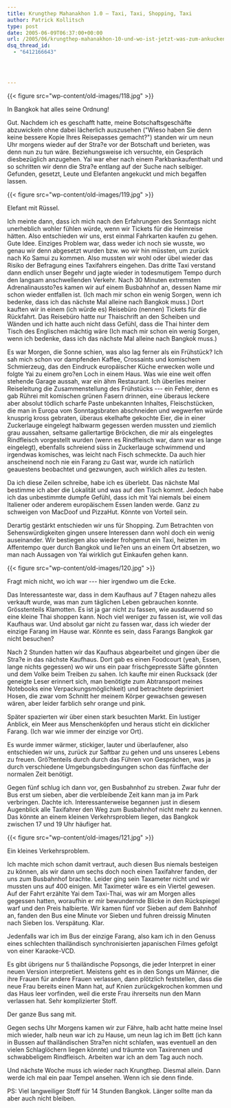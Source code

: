 ```yaml
---
title: Krungthep Mahanakhon 1.0 – Taxi, Taxi, Shopping, Taxi
author: Patrick Kollitsch
type: post
date: 2005-06-09T06:37:00+00:00
url: /2005/06/krungthep-mahanakhon-10-und-wo-ist-jetzt-was-zum-ankucken/
dsq_thread_id:
  - "6412166643"




---
```

{{< figure src="wp-content/old-images/118.jpg" >}}

In Bangkok hat alles seine Ordnung!

Gut. Nachdem ich es geschafft hatte, meine Botschaftsgeschäfte abzuwickeln ohne dabei lächerlich auszusehen ("Wieso haben Sie denn keine bessere Kopie Ihres Reisepasses gemacht?") standen wir um neun Uhr morgens wieder auf der Stra?e vor der Botschaft und berieten, was denn nun zu tun wäre. Beziehungsweise ich versuchte, ein Gespräch diesbezüglich anzugehen. Yai war eher nach einem Parkbankaufenthalt und so schritten wir denn die Stra?e entlang auf der Suche nach selbiger. Gefunden, gesetzt, Leute und Elefanten angekuckt und mich begaffen lassen. 

{{< figure src="wp-content/old-images/119.jpg" >}}

Elefant mit Rüssel.

Ich meinte dann, dass ich mich nach den Erfahrungen des Sonntags nicht unerheblich wohler fühlen würde, wenn wir Tickets für die Heimreise hätten. Also entschieden wir uns, erst einmal Fahrkarten kaufen zu gehen. Gute Idee. Einziges Problem war, dass weder ich noch sie wusste, wo genau wir denn abgesetzt wurden bzw. wo wir hin müssten, um zurück nach Ko Samui zu kommen. Also mussten wir wohl oder übel wieder das Risiko der Befragung eines Taxifahrers eingehen. Das dritte Taxi verstand dann endlich unser Begehr und jagte wieder in todesmutigem Tempo durch den langsam anschwellenden Verkehr. Nach 30 Minuten extremsten Adrenalinaussto?es kamen wir auf einem Busbahnhof an, dessen Name mir schon wieder entfallen ist. (Ich mach mir schon ein wenig Sorgen, wenn ich bedenke, dass ich das nächste Mal alleine nach Bangkok muss.) Dort kauften wir in einem (ich würde es) Reisebüro (nennen) Tickets für die Rückfahrt. Das Reisebüro hatte nur Thaischrift an den Scheiben und Wänden und ich hatte auch nicht dass Gefühl, dass die Thai hinter dem Tisch des Englischen mächtig wäre (Ich mach mir schon ein wenig Sorgen, wenn ich bedenke, dass ich das nächste Mal alleine nach Bangkok muss.) 

Es war Morgen, die Sonne schien, was also lag ferner als ein Frühstück? Ich sah mich schon vor dampfenden Kaffee, Crossaints und komischem Schmierzeug, das den Eindruck europäischer Küche erwecken wolle und folgte Yai zu einem gro?en Loch in einem Haus. Was wie eine weit offen stehende Garage aussah, war ein ähm Restaurant. Ich überlies meiner Reiseleitung die Zusammenstellung des Frühstücks --- ein Fehler, denn es gab Rührei mit komischen grünen Fasern drinnen, eine überaus leckere aber absolut tödlich scharfe Paste unbekannten Inhaltes, Fleischstücken, die man in Europa vom Sonntagsbraten abschneiden und wegwerfen würde knusprig kross gebraten, überaus ekelhafte gekochte Eier, die in einer Zuckerlauge eingelegt halbwarm gegessen werden mussten und ziemlich grau aussahen, seltsame gallertartige Bröckchen, die mir als eingelegtes Rindfleisch vorgestellt wurden (wenn es Rindfleisch war, dann war es lange eingelegt), ebenfalls schreiend süss in Zuckerlauge schwimmend und irgendwas komisches, was leicht nach Fisch schmeckte. Da auch hier anscheinend noch nie ein Farang zu Gast war, wurde ich natürlich geauestens beobachtet und gezwungen, auch wirklich alles zu testen. 

Da ich diese Zeilen schreibe, habe ich es überlebt. Das nächste Mal bestimme ich aber die Lokalität und was auf den Tisch kommt. Jedoch habe ich das unbestimmte dumpfe Gefühl, dass ich mit Yai niemals bei einem Italiener oder anderem europäischem Essen landen werde. Ganz zu schweigen von MacDoof und PizzaHut. Könnte von Vorteil sein.

Derartig gestärkt entschieden wir uns für Shopping. Zum Betrachten von Sehenswürdigkeiten gingen unsere Interessen dann wohl doch ein wenig auseinander. Wir bestiegen also wieder frohgemut ein Taxi, heizten im Affentempo quer durch Bangkok und lie?en uns an einem Ort absetzen, wo man nach Aussagen von Yai wirklich gut Einkaufen gehen kann.

{{< figure src="wp-content/old-images/120.jpg" >}}

Fragt mich nicht, wo ich war --- hier irgendwo um die Ecke.

Das Interessanteste war, dass in dem Kaufhaus auf 7 Etagen nahezu alles verkauft wurde, was man zum täglichen Leben gebrauchen konnte. Grösstenteils Klamotten. Es ist ja gar nicht zu fassen, wie ausdauernd so eine kleine Thai shoppen kann. Noch viel weniger zu fassen ist, wie voll das Kaufhaus war. Und absolut gar nicht zu fassen war, dass ich wieder der einzige Farang im Hause war. Könnte es sein, dass Farangs Bangkok gar nicht besuchen?

Nach 2 Stunden hatten wir das Kaufhaus abgearbeitet und gingen über die Stra?e in das nächste Kaufhaus. Dort gab es einen Foodcourt (yeah, Essen, lange nichts gegessen) wo wir uns ein paar frischgepresste Säfte gönnten und dem Volke beim Treiben zu sahen. Ich kaufte mir einen Rucksack (der geneigte Leser erinnert sich, man benötigte zum Abtransport meines Notebooks eine Verpackungsmöglichkeit) und betrachtete deprimiert Hosen, die zwar vom Schnitt her meinem Körper gewachsen gewesen wären, aber leider farblich sehr orange und pink.

Später spazierten wir über einen stark besuchten Markt. Ein lustiger Anblick, ein Meer aus Menschenköpfen und heraus sticht ein dicklicher Farang. (Ich war wie immer der einzige vor Ort). 

Es wurde immer wärmer, stickiger, lauter und überlaufener, also entschieden wir uns, zurück zur Saftbar zu gehen und uns unseres Lebens zu freuen. Grö?tenteils durch durch das Führen von Gesprächen, was ja durch verschiedene Umgebungsbedingungen schon das fünffache der normalen Zeit benötigt. 

Gegen fünf schlug ich dann vor, gen Busbahnhof zu streben. Zwar fuhr der Bus erst um sieben, aber die verbleibende Zeit kann man ja im Park verbringen. Dachte ich. Interessanterweise begannen just in diesem Augenblick alle Taxifahrer den Weg zum Busbahnhof nicht mehr zu kennen. Das könnte an einem kleinen Verkehrsproblem liegen, das Bangkok zwischen 17 und 19 Uhr häufiger hat. 

{{< figure src="wp-content/old-images/121.jpg" >}}

Ein kleines Verkehrsproblem.

Ich machte mich schon damit vertraut, auch diesen Bus niemals besteigen zu können, als wir dann um sechs doch noch einen Taxifahrer fanden, der uns zum Busbahnhof brachte. Leider ging sein Taxameter nicht und wir mussten uns auf 400 einigen. Mit Taximeter wäre es ein Viertel gewesen. Auf der Fahrt erzählte Yai dem Taxi-Thai, was wir am Morgen alles gegessen hatten, woraufhin er mir bewundernde Blicke in den Rückspiegel warf und den Preis halbierte. Wir kamen fünf vor Sieben auf dem Bahnhof an, fanden den Bus eine Minute vor Sieben und fuhren dreissig Minuten nach Sieben los. Verspätung. Klar.

Jedenfalls war ich im Bus der einzige Farang, also kam ich in den Genuss eines schlechten thailändisch synchronisierten japanischen Filmes gefolgt von einer Karaoke-VCD. 

Es gibt übrigens nur 5 thailändische Popsongs, die jeder Interpret in einer neuen Version interpretiert. Meistens geht es in den Songs um Männer, die ihre Frauen für andere Frauen verlassen, dann plötzlich feststellen, dass die neue Frau bereits einen Mann hat, auf Knien zurückgekrochen kommen und das Haus leer vorfinden, weil die erste Frau ihrerseits nun den Mann verlassen hat. Sehr komplizierter Stoff.

Der ganze Bus sang mit. 

Gegen sechs Uhr Morgens kamen wir zur Fähre, halb acht hatte meine Insel mich wieder, halb neun war ich zu Hause, um neun lag ich im Bett (ich kann in Bussen auf thailändischen Stra?en nicht schlafen, was eventuell an den vielen Schlaglöchern liegen könnte) und träumte von Taxirennen und schwabbeligem Rindfleisch. Arbeiten war ich an dem Tag auch noch.

Und nächste Woche muss ich wieder nach Krungthep. Diesmal allein. Dann werde ich mal ein paar Tempel ansehen. Wenn ich sie denn finde.

PS: Viel langweiliger Stoff für 14 Stunden Bangkok. Länger sollte man da aber auch nicht bleiben.
